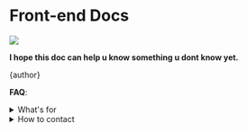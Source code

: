 # Front-end Docs

![](https://tva1.sinaimg.cn/large/00831rSTgy1gcseqxx1gkj30u00u7qj2.jpg)

__I hope this doc can help u know something u dont know yet.__

{author}

__FAQ__:

<details>

<summary>What's for</summary>

通过技术沉淀，提升技术基础的扎实程度，拓宽对技术视野

</details>

<details>

<summary>How to contact</summary>

Blog: <a href="http://www.godrry.com" >CLICK HERE</a>

Email: zuitianlai@vip.qq.com 

</details>


